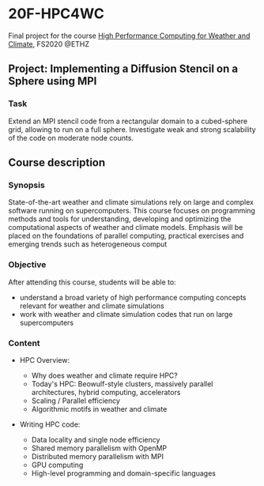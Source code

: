 # 20F-HPC4WC
Final project for the course [High Performance Computing for Weather and Climate](http://vvz.ethz.ch/Vorlesungsverzeichnis/lerneinheit.view?lerneinheitId=138658&semkez=2020S&ansicht=KATALOGDATEN&lang=de), FS2020 @ETHZ

## Project: Implementing a Diffusion Stencil on a Sphere using MPI

### Task
Extend an MPI stencil code from a rectangular domain to a cubed-sphere grid, allowing to run on a full sphere.
Investigate weak and strong scalability of the code on moderate node counts.

## Course description

### Synopsis

State-of-the-art weather and climate simulations rely on large and complex software running on supercomputers. This course focuses on programming methods and tools for understanding, developing and optimizing the computational aspects of weather and climate models. Emphasis will be placed on the foundations of parallel computing, practical exercises and emerging trends such as heterogeneous comput


### Objective

After attending this course, students will be able to:
- understand a broad variety of high performance computing concepts relevant for weather and climate simulations
- work with weather and climate simulation codes that run on large supercomputers

### Content

- HPC Overview:
  - Why does weather and climate require HPC?
  - Today's HPC: Beowulf-style clusters, massively parallel architectures, hybrid computing, accelerators
  - Scaling / Parallel efficiency
  - Algorithmic motifs in weather and climate

- Writing HPC code:
  - Data locality and single node efficiency
  - Shared memory parallelism with OpenMP
  - Distributed memory parallelism with MPI
  - GPU computing
  - High-level programming and domain-specific languages

